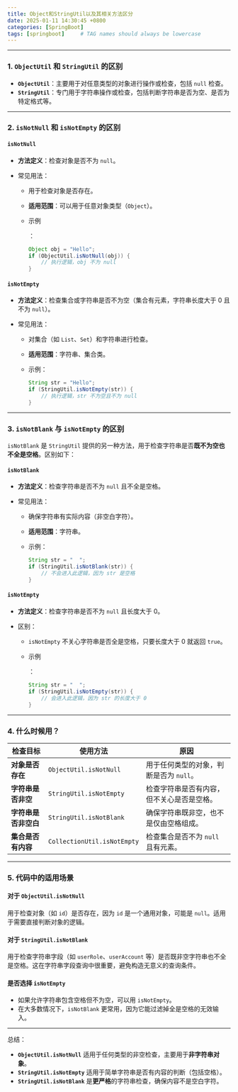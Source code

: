 ```yaml
---
title: Object和StringUtil以及其相关方法区分
date: 2025-01-11 14:30:45 +0800
categories: [SpringBoot]
tags: [springboot]     # TAG names should always be lowercase
---
```


------

### **1. `ObjectUtil` 和 `StringUtil` 的区别**

- **`ObjectUtil`**：主要用于对任意类型的对象进行操作或检查，包括 `null` 检查。
- **`StringUtil`**：专门用于字符串操作或检查，包括判断字符串是否为空、是否为特定格式等。

------

### **2. `isNotNull` 和 `isNotEmpty` 的区别**

#### **`isNotNull`**

- **方法定义**：检查对象是否不为 `null`。

- 常见用法：

  - 用于检查对象是否存在。

  - **适用范围**：可以用于任意对象类型（`Object`）。

  - 示例

    ：

    ```java
    Object obj = "Hello";
    if (ObjectUtil.isNotNull(obj)) {
        // 执行逻辑，obj 不为 null
    }
    ```

#### **`isNotEmpty`**

- **方法定义**：检查集合或字符串是否不为空（集合有元素，字符串长度大于 0 且不为 `null`）。

- 常见用法：

  - 对集合（如 `List`、`Set`）和字符串进行检查。

  - **适用范围**：字符串、集合类。

  - 示例：

    ```java
    String str = "Hello";
    if (StringUtil.isNotEmpty(str)) {
        // 执行逻辑，str 不为空且不为 null
    }
    ```

------

### **3. `isNotBlank` 与 `isNotEmpty` 的区别**

`isNotBlank` 是 `StringUtil` 提供的另一种方法，用于检查字符串是否**既不为空也不全是空格**。区别如下：

#### **`isNotBlank`**

- **方法定义**：检查字符串是否不为 `null` 且不全是空格。

- 常见用法：

  - 确保字符串有实际内容（非空白字符）。

  - **适用范围**：字符串。

  - 示例：

    ```java
    String str = "  ";
    if (StringUtil.isNotBlank(str)) {
        // 不会进入此逻辑，因为 str 是空格
    }
    ```

#### **`isNotEmpty`**

- **方法定义**：检查字符串是否不为 `null` 且长度大于 0。

- 区别：

  - `isNotEmpty` 不关心字符串是否全是空格，只要长度大于 0 就返回 `true`。

  - 示例

    ：

    ```java
    String str = "  ";
    if (StringUtil.isNotEmpty(str)) {
        // 会进入此逻辑，因为 str 的长度大于 0
    }
    ```

------

### **4. 什么时候用？**

| **检查目标**         | **使用方法**                | **原因**                                   |
| -------------------- | --------------------------- | ------------------------------------------ |
| **对象是否存在**     | `ObjectUtil.isNotNull`      | 用于任何类型的对象，判断是否为 `null`。    |
| **字符串是否非空**   | `StringUtil.isNotEmpty`     | 检查字符串是否有内容，但不关心是否是空格。 |
| **字符串是否非空白** | `StringUtil.isNotBlank`     | 确保字符串既非空，也不是仅由空格组成。     |
| **集合是否有内容**   | `CollectionUtil.isNotEmpty` | 检查集合是否不为 `null` 且有元素。         |

------

### **5. 代码中的适用场景**

#### **对于 `ObjectUtil.isNotNull`**

用于检查对象（如 `id`）是否存在，因为 `id` 是一个通用对象，可能是 `null`。适用于需要直接判断对象的逻辑。

#### **对于 `StringUtil.isNotBlank`**

用于检查字符串字段（如 `userRole`、`userAccount` 等）是否既非空字符串也不全是空格。这在字符串字段查询中很重要，避免构造无意义的查询条件。

#### **是否选择 `isNotEmpty`**

- 如果允许字符串包含空格但不为空，可以用 `isNotEmpty`。
- 在大多数情况下，`isNotBlank` 更常用，因为它能过滤掉全是空格的无效输入。

------

总结：

- **`ObjectUtil.isNotNull`** 适用于任何类型的非空检查，主要用于**非字符串对象**。
- **`StringUtil.isNotEmpty`** 适用于简单字符串是否有内容的判断（包括空格）。
- **`StringUtil.isNotBlank`** 是**更严格**的字符串检查，确保内容不是空白字符。